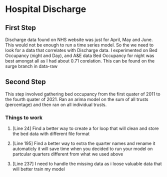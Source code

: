 # Hospital Discharge 

## First Step
Discharge data found on NHS website was just for April, May and June. This would not be enough to run a time series model.
So the we need to look for a data that correlates with Discharge data. I experimented on Bed Occupancy (night and Day), and A&E data
Bed Occupancy for night was best amongst all as I had about 0.71 corelation.
This can be found on the surge branch in data-raw

## Second Step
This step involved gathering bed occupancy from  the first quater of 2011 to the fourth quater of 2021.
Ran an arima model on the sum of all trusts (percentage) and then ran on all individual trusts.

### Things to work
1. [Line 24]  Find a better way to create a for loop
               that will clean and store the bed data with different file format  

 2. [Line 195] Find a better way to extra the quarter names and rename it automaticly
               it will save time when you decided to run your model on partcular quarters 
               different from what we used above

 3. [Line 237] I need to handle the missing data as i loose valuable data that will better 
               train my model
